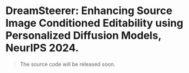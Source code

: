# DreamSteerer: Enhancing Source Image Conditioned Editability using Personalized Diffusion Models, NeurIPS 2024.

> The source code will be released soon.
